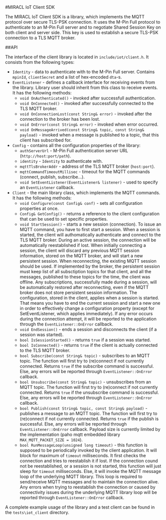 #MIRACL IoT Client SDK

The MIRACL IoT Client SDK is a library, which implements the MQTT protocol over secure TLS-PSK connection.
It uses the M-Pin Full protocol to authenticate to an M-Pin Full server and to negotiate Shared Session Key
on both client and server side. This key is used to establish a secure TLS-PSK connection to a TLS MQTT
broker. 

##API

The interface of the client library is located in `include/iot/client.h`. It consists from the following
types:

- `Identity` - data to authenticate with to the M-Pin Full server. Contains `mpinId`, `clientSecret` and a
list of hex-encoded `dta`-s.
- `EventListener` - defines a callback interface for receiving events from the library. Library user should
inherit from this class to receive events. It has the following methods:
    - `void OnAuthenticated()` - invoked after successfull authentication.
    - `void OnConnected()` - invoked after successfully connected to the TLS MQTT broker.
    - `void OnConnectionLost(const String& error)` - invoked after the connection to the broker has been lost.
    - `void OnError(const String& error)` - invoked when error occurred.
    - `void OnMessageArrived(const String& topic, const String& payload)` - invoked when a message is published
to a topic, that this client has subscribed for.
- `Config` - contains all the configuration properties of the library:
    - `authServerUrl` - M-Pin Full authentication server URL (`http://host:port/path`).
    - `identity` - `Identity` to authenticate with.
    - `mqttTlsBrokerAddr` - address of the TLS MQTT broker (`host:port`).
    - `mqttCommandTimeoutMillisec` - timeout for the MQTT commands (connect, publish, subscribe...).
    - `void SetEventListener(EventListener& listener)` - used to specify an `EventListener` callback.
- `Client` - the main library class, which implements the MQTT commands. It has the following methods:
    - `void Configure(const Config& conf)` - sets all configuration properties at once.
    - `Config& GetConfig()` - returns a reference to the client configuration that can be used to set specific
properties.
    - `void StartSession()` - starts a new session (connection). To issue an MQTT command, you have to first
start a session. When a session is started, the client will authomatically authenticate and connect to the TLS
MQTT broker. During an active session, the connection will be automatically reestablished if lost. When initially
connecting a session, the client will discard any previous MQTT session information, stored on the MQTT broker,
and will start a new persistent session. When reconnecting, the existing MQTT session should be used. If
implemented by the broker, the persistent session must keep list of all subsctiption topics for that client, and
all the messages, published to these topics for the time, the client was offline. Any subscriptions, successfully
made during a session, will be automatically restored after reconnecting, even if the MQTT broker does not store
persistent session information. The configuration, stored in the client, applies when a session is started. That
means you have to end the current session and start a new one in order to effectively change a configuration
property (except for SetEventListener, which applies immediately). If any error occurs during the connection
attempt, it will be reported to the application through the `EventListener::OnError` callback.
    - `void EndSession()` - ends a session and disconnects the client (if a session was started).
    - `bool IsSessionStarted()` - returns `true` if a session was started.
    - `bool IsConnected()` - returns `true` if the client is actually connected to the TLS MQTT broker.
    - `bool Subscribe(const String& topic)` - subscribes to an MQTT topic. The function will first try to (re)connect
if not currently connected. Returns `true` if the subscribe command is successful. Else, any errors will be reported
through `EventListener::OnError` callback.
    - `bool Unsubscribe(const String& topic)` - unsubscribes from an MQTT topic. The function will first try to
(re)connect if not currently connected. Returns `true` if the unsubscribe command is successful. Else, any errors
will be reported through `EventListener::OnError` callback.
    - `bool Publish(const String& topic, const String& payload)` - publishes a message to an MQTT topic. The function
will first try to (re)connect if not currently connected. Returns `true` if the publish is successful. Else, any
errors will be reported through `EventListener::OnError` callback. Payload size is currently limited by the
implementation (paho mqtt embedded library `MAX_MQTT_PACKET_SIZE = 1024`).
    - `bool RunMessageLoop(unsigned long timeout)` - this function is supposed to be periodically invoked by the
client application. It will block for maximum of `timeout` milliseconds. It first checks the connection and tries
to reestablish it if lost. If the connection cound not be reestablished, or a session is not started, this function
will just sleep for `timeout` milliseconds. Else, it will invoke the MQTT message loop of the underlying MQTT library.
This loop is required to send/receive MQTT messages and to maintain the connection alive. Any errors when trying to
reestablish the connection or caused by connectivity issues during the underlying MQTT library loop will be reported
through `EventListener::OnError` callback.

A complete example usage of the library and a test client can be found in the `tests\iot_client` directory.
